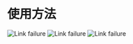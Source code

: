 # 使用方法
![Link failure](http://39.105.159.23:8080/uploads/pic/20191222/1577027650830.png)
![Link failure](http://39.105.159.23:8080/uploads/pic/20191222/1577027674295.png)
![Link failure](http://39.105.159.23:8080/uploads/pic/20191222/1577027695499.png)
